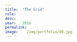 ```yaml
---
title:  "The Grid"
role:   
desc:   
year:   2016
permalink:
image:    /img/portfolio/09.jpg
---
```

